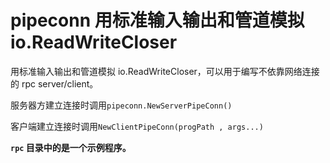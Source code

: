 # pipeconn 用标准输入输出和管道模拟 io.ReadWriteCloser

用标准输入输出和管道模拟 io.ReadWriteCloser，可以用于编写不依靠网络连接的 rpc server/client。

服务器方建立连接时调用`pipeconn.NewServerPipeConn()`

客户端建立连接时调用`NewClientPipeConn(progPath , args...)`

**`rpc` 目录中的是一个示例程序。**